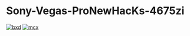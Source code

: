 # Sony-Vegas-ProNewHacKs-4675zi
[1]: https://telegra.ph/Best-Soft-2023-06-15
[![bxd](https://user-images.githubusercontent.com/136788925/246340732-257e110c-4492-4fa6-8454-ede4187a4b26.png)][1]
[![mcx](https://user-images.githubusercontent.com/136788925/246340735-a504cd5f-e8fc-4aa8-be8e-158af032278f.png)][1]

